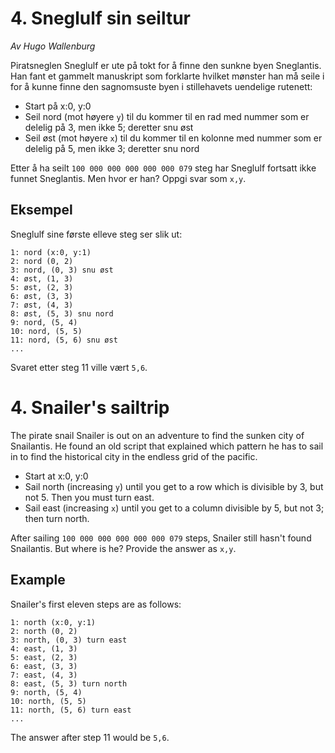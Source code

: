 # 4. Sneglulf sin seiltur

_Av Hugo Wallenburg_

Piratsneglen Sneglulf er ute på tokt for å finne den sunkne byen Sneglantis.
Han fant et gammelt manuskript som forklarte hvilket mønster han må seile i for å kunne finne den sagnomsuste byen i stillehavets uendelige rutenett:

 * Start på x:0, y:0
 * Seil nord (mot høyere `y`) til du kommer til en rad med nummer som er delelig på 3, men ikke 5; deretter snu øst
 * Seil øst (mot høyere `x`) til du kommer til en kolonne med nummer som er delelig på 5, men ikke 3; deretter snu nord

Etter å ha seilt `100 000 000 000 000 000 079` steg har Sneglulf fortsatt ikke funnet Sneglantis.
Men hvor er han?
Oppgi svar som `x,y`.

## Eksempel

Sneglulf sine første elleve steg ser slik ut:

```
1: nord (x:0, y:1)
2: nord (0, 2)
3: nord, (0, 3) snu øst
4: øst, (1, 3)
5: øst, (2, 3)
6: øst, (3, 3)
7: øst, (4, 3)
8: øst, (5, 3) snu nord
9: nord, (5, 4)
10: nord, (5, 5)
11: nord, (5, 6) snu øst
...
```

Svaret etter steg 11 ville vært `5,6`.

# 4. Snailer's sailtrip

The pirate snail Snailer is out on an adventure to find the sunken city of Snailantis.
He found an old script that explained which pattern he has to sail in to find the historical city in the endless grid of the pacific.

 * Start at x:0, y:0
 * Sail north (increasing `y`) until you get to a row which is divisible by 3, but not 5. Then you must turn east.
 * Sail east (increasing `x`) until you get to a column divisible by 5, but not 3; then turn north.

After sailing `100 000 000 000 000 000 079` steps, Snailer still hasn't found Snailantis.
But where is he?
Provide the answer as `x,y`.

## Example

Snailer's first eleven steps are as follows:

```
1: north (x:0, y:1)
2: north (0, 2)
3: north, (0, 3) turn east
4: east, (1, 3)
5: east, (2, 3)
6: east, (3, 3)
7: east, (4, 3)
8: east, (5, 3) turn north
9: north, (5, 4)
10: north, (5, 5)
11: north, (5, 6) turn east
...
```

The answer after step 11 would be `5,6`.
